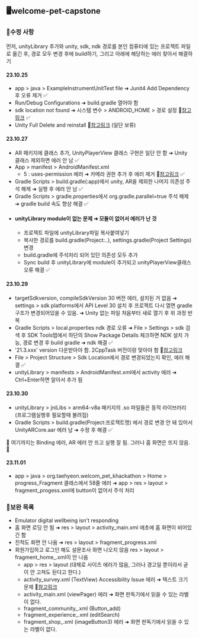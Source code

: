 ## 🖥️welcome-pet-capstone

### 🔧수정 사항

먼저, unityLibrary 추가와 unity, sdk, ndk 경로를 본인 컴퓨터에 있는 프로젝트 파일로 옮긴 후, 경로 모두 변경 후에 build하기, 그리고 아래에 해당하는 에러 찾아서 해결하기

#### 23.10.25
- app > java > ExampleInstrumentUnitTest file ➜ Junit4 Add Dependency 후 오류 제거 ✅
- Run/Debug Configurations <no module> ➜ build.gradle 열어야 함 
- sdk location not found ➜ 시스템 변수 > ANDROID_HOME > 경로 설정 🔗[참고링크](https://velog.io/@vector13/Android-Studio-SDK-location-not-found-%EC%97%90%EB%9F%AC-%ED%95%B4%EA%B2%B0-%EB%B0%A9%EB%B2%95) ✅
- Unity Full Delete and reinstall 🔗[참고링크](https://www.youtube.com/watch?v=IpOeYJYcYtE) (일단 보류)

#### 23.10.27
- AR 패키지에 클래스 추가, UnityPlayerView 클래스 구현은 일단 안 함 ➜ Unity 클래스 제외하면 에러 안 남 ✅ 
- App > manifest > AndroidManifest.xml
  - 5 : uses-permission 에러 ➜ 카메라 권한 추가 후 에러 제거 🔗[참고링크](https://velog.io/@ksh-g001/Android-AR-ARCore-SceneView) ✅
- Gradle Scripts > build.gradle(:app)에서 unity, AR을 제외한 나머지 의존성 주석 해제 ➜ 실행 후 에러 안 남 ✅
- Gradle Scripts > gradle.properties에서 org.gradle.parallel=true 주석 해제 ➜ gradle build 속도 향상 해결 ✅
- #### unityLibrary module이 없는 문제 ➜ 모듈이 없어서 에러가 난 것 
  - 프로젝트 파일에 unityLibrary파일 복사붙여넣기 
  - 복사한 경로를 build.gradle(Project:..), settings.gradle(Project Settings) 변경
  - build.gradle에 주석처리 되어 있던 의존성 모두 추가
  - Sync build 후 unityLibrary에 module이 추가되고 unityPlayerView클래스 오류 해결 ✅

#### 23.10.29
- targetSdkversion, compileSdkVersion 30 버전 에러, 설치된 거 없음 ➜ settings > sdk platforms에서 API Level 30 설치 후 프로젝트 다시 열면 gradle 구조가 변경되어있을 수 있음. ➜ Unity 없는 파일 처음부터 새로 열기 후 위 과정 반복
- Gradle Scripts > local.properties ndk 경로 오류 ➜ File > Settings > sdk 검색 후 SDK Tools탭에서 하단의 Show Package Details 체크하면 NDK 설치 가능, 경로 변경 후 build gradle ➜ ndk 해결 ✅
 - '21.3.xxx' version 다운받아야 함. 2CppTask 버전이랑 맞아야 함 🔗[참고링크](https://math-coding.tistory.com/177)
  - File > Project Structure > Sdk Location에서 경로 변경되었는지 확인, 에러 해결 ✅
- unityLibrary > manifests > AndroidManifest.xml에서 activity 에러 ➜ Ctrl+Enter하면 알아서 추가 됨

#### 23.10.30
- unityLibrary > jniLibs > arm64-v8a 패키지의 .so 파일들은 동적 라이브러리(프로그램실행후 필요할때 불려짐)
- Gradle Scripts > build.gradle(Project:프로젝트명) 에서 경로 변경 안 돼 있어서 UnityARCore.aar 에러 남 ➜ 수정 후 해결 ✅

🌟 여기까지는 Binding 에러, AR 에러 안 뜨고 실행 잘 됨. 그러나 홈 화면은 뜨지 않음. 🌟 

#### 23.11.01
- app > java > org.taehyeon.welcom_pet_khackathon > Home > progress_Fragment 클래스에서 58줄 에러 ➜ app > res > layout > fragment_progess.xml에 button이 없어서 주석 처리

<!--<img src="(https://github.com/c1oud-dev/welcome-pet-capstone/assets/117587834/b7491d10-012c-4ad8-b16c-6a18d08abf4b.png" width="200" height="300"/>-->


### 📃보완 목록

- Emulator digital wellbeing isn't responding 
- 홈 화면 로딩 안 됨 ➜ res > layout > activity_main.xml 애초에 홈 화면이 비어있긴 함
- 진척도 화면 안 나옴 ➜ res > layout > fragment_progress.xml 
- 회원가입하고 로그인 해도 설문조사 화면 나오지 않음 res > layout > fragment_home_.xml이 안 나옴
  - app > res > layout (대체로 사이즈 에러가 많음, 그러나 경고일 뿐이라서 굳이 안 고쳐도 된다고 한다.)
  - activity_survey.xml (TextView) Accessibility Issue 에러 ➜ 텍스트 크기 문제 🔗[참고링크](https://support.google.com/accessibility/android/answer/12159181)
  - activity_main.xml (viewPager) 에러 ➜ 화면 판독기에서 읽을 수 있는 라벨이 없다.
  - fragment_community_.xml (Button_add)
  - fragment_experience_.xml (editSearch)
  - fragment_shop_.xml (imageButton3) 에러 ➜ 화면 판독기에서 읽을 수 있는 라벨이 없다.
